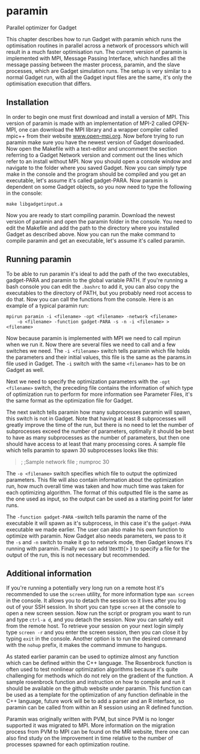 # paramin
Parallel optimizer for Gadget

This chapter describes how to run Gadget with paramin which runs the optimisation routines in parallel across a network of processors which will result in a much faster optimisation run.  The current version of paramin is implemented with MPI, Message Passing Interface, which handles all the message passing between the master process, paramin, and the slave processes, which are Gadget simulation runs.  The setup is very similar to a normal Gadget run, with all the Gadget input files are the same, it's only the optimisation execution that differs.

## Installation
In order to begin one must first download and install a version of MPI.  This version of paramin is made with an implementation of MPI-2 called OPEN-MPI, one can download the MPI library and a wrapper compiler called mpic++ from their website www.open-mpi.org.  Now before trying to run paramin make sure you have the newest version of Gadget downloaded.  Now open the Makefile with a text-editor and uncomment the section referring to a Gadget Network version and comment out the lines which refer to an install without MPI.  Now you should open a console window and navigate to the folder where you saved Gadget.  Now you can simply type make in the console and the program should be compiled and you get an executable, let's assume it's called gadget-PARA.  Now paramin is dependent on some Gadget objects, so you now need to type the following in the console:

```
make libgadgetinput.a
```

Now you are ready to start compiling paramin.  Download the newest version of paramin and open the paramin folder in the console.  You need to edit the Makefile and add the path to the directory where you installed Gadget as described above.  Now you can run the make command to compile paramin and get an executable, let's assume it's called paramin.



## Running paramin
To be able to run paramin it's ideal to add the path of the two executables, gadget-PARA and paramin to the global variable PATH.  If you're running a bash console you can edit the `.bashrc` to add it, you can also copy the executables to the directory of PATH, but you probably need root access to do that.  Now you can call the functions from the console.  Here is an example of a typical paramin run:

```
mpirun paramin -i <filename> -opt <filename> -network <filename> 
    -o <filename> -function gadget-PARA -s -n -i <filename> > <filename>
```

Now because paramin is implemented with MPI we need to call mpirun when we run it.  Now there are several files we need to call and a few switches we need. The `-i <filename>` switch tells paramin which file holds the parameters and their initial values, this file is the same as the params.in file used in Gadget. The `-i` switch with the same `<filename>` has to be on Gadget as well.

Next we need to specify the optimization parameters with the `-opt <filename>` switch, the preceding file contains the information of which type of optimization run to perform for more information see Parameter Files, it's the same format as the optimization file for Gadget.

The next switch tells paramin how many subprocesses paramin will spawn, this switch is not in Gadget.  Note that having at least 8 subprocesses will greatly improve the time of the run, but there is no need to let the number of subprocesses exceed the number of parameters, optimally it should be best to have as many subprocesses as the number of parameters, but then one should have access to at least that many processing cores.  A sample file which tells paramin to spawn 30 subprocesses looks like this:

> ;
> ;Sample network file
> ;
> numproc    30

The `-o <filename>` switch specifies which file to output the optimized parameters.  This file will also contain information about the optimization run, how much overall time was taken and how much time was taken for each optimizing algorithm.  The format of this outputted file is the same as the one used as input, so the output can be used as a starting point for later runs.

The `-function gadget-PARA` -switch tells paramin the name of the executable it will spawn as it's subprocess, in this case it's the `gadget-PARA` executable we made earlier.  The user can also make his own function to optimize with paramin.  Now Gadget also needs parameters, we pass to it the `-s` and `-n` switch to make it go to network mode, then Gadget knows it's running with paramin.  Finally we can add \texttt{> <filename>} to specify a file for the output of the run, this is not necessary but recommended.

## Additional information
If you're running a potentially very long run on a remote host it's recommended to use the `screen` utility, for more information type `man screen` in the console.  It allows you to detach the session so it lives after you log out of your SSH session.  In short you can type `screen` at the console to open a new screen session.  Now run the script or program you want to run and type `ctrl-a d`, and you detach the session.  Now you can safely exit from the remote host. To retrieve your session on your next login simply type `screen -r` and you enter the screen session, then you can close it by typing `exit` in the console. Another option is to run the desired command with the `nohup` prefix, it makes the command immune to hangups.

As stated earlier paramin can be used to optimize almost any function which can be defined within the C++ language.  The Rosenbrock function is often used to test nonlinear optimization algorithms because it's quite challenging for methods which do not rely on the gradient of the function.  A sample rosenbrock function and instruction on how to compile and run it should be available on the github website under paramin. This function can be used as a template for the optimization of any function definable in the C++ language, future work will be to add a parser and an R interface, so paramin can be called from within an R session using an R defined function.

Paramin was originally written with PVM, but since PVM is no longer supported it was migrated to MPI.  More information on the migration process from PVM to MPI can be found on the MRI website, there one can also find study on the improvement in time relative to the number of processes spawned for each optimization routine.
